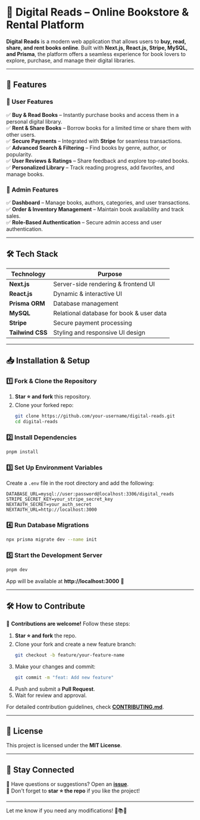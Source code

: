 # 📖 **Digital Reads – Online Bookstore & Rental Platform**  

**Digital Reads** is a modern web application that allows users to **buy, read, share, and rent books online**. Built with **Next.js, React.js, Stripe, MySQL, and Prisma**, the platform offers a seamless experience for book lovers to explore, purchase, and manage their digital libraries.  


---

## 🚀 **Features**  

### 🔹 User Features  
✅ **Buy & Read Books** – Instantly purchase books and access them in a personal digital library.  
✅ **Rent & Share Books** – Borrow books for a limited time or share them with other users.  
✅ **Secure Payments** – Integrated with **Stripe** for seamless transactions.  
✅ **Advanced Search & Filtering** – Find books by genre, author, or popularity.  
✅ **User Reviews & Ratings** – Share feedback and explore top-rated books.  
✅ **Personalized Library** – Track reading progress, add favorites, and manage books.  

### 🔹 Admin Features  
✅ **Dashboard** – Manage books, authors, categories, and user transactions.  
✅ **Order & Inventory Management** – Maintain book availability and track sales.  
✅ **Role-Based Authentication** – Secure admin access and user authentication.  

---

## 🛠️ **Tech Stack**  

| Technology  | Purpose  |  
|-------------|---------|  
| **Next.js**  | Server-side rendering & frontend UI  |  
| **React.js**  | Dynamic & interactive UI  |  
| **Prisma ORM**  | Database management  |  
| **MySQL**  | Relational database for book & user data  |  
| **Stripe**  | Secure payment processing  |  
| **Tailwind CSS**  | Styling and responsive UI design  |  

---

## 📥 **Installation & Setup**  

### **1️⃣ Fork & Clone the Repository**  
1. **Star ⭐ and fork** this repository.  
2. Clone your forked repo:  
   ```bash
   git clone https://github.com/your-username/digital-reads.git
   cd digital-reads
   ```

### **2️⃣ Install Dependencies**  
```bash
pnpm install
```

### **3️⃣ Set Up Environment Variables**  
Create a `.env` file in the root directory and add the following:  
```env
DATABASE_URL=mysql://user:password@localhost:3306/digital_reads
STRIPE_SECRET_KEY=your_stripe_secret_key
NEXTAUTH_SECRET=your_auth_secret
NEXTAUTH_URL=http://localhost:3000
```

### **4️⃣ Run Database Migrations**  
```bash
npx prisma migrate dev --name init
```

### **5️⃣ Start the Development Server**  
```bash
pnpm dev
```
App will be available at **http://localhost:3000** 🚀  

---

## 🛠️ **How to Contribute**  

🙌 **Contributions are welcome!** Follow these steps:  
1. **Star ⭐ and fork** the repo.  
2. Clone your fork and create a new feature branch:  
   ```bash
   git checkout -b feature/your-feature-name
   ```
3. Make your changes and commit:  
   ```bash
   git commit -m "feat: Add new feature"
   ```
4. Push and submit a **Pull Request**.  
5. Wait for review and approval.  

For detailed contribution guidelines, check **[CONTRIBUTING.md](./CONTRIBUTING.md)**.  

---

## 📜 **License**  

This project is licensed under the **MIT License**.  

---

## 📢 **Stay Connected**  
💬 Have questions or suggestions? Open an **[issue](https://github.com/shreyvarshney1/digital-reads/issues)**.  
📌 Don't forget to **star ⭐ the repo** if you like the project!  

---

Let me know if you need any modifications! 🚀📚✨
